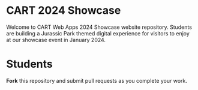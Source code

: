 # CART 2024 Showcase 

Welcome to CART Web Apps 2024 Showcase website repository. Students are building a Jurassic Park themed digital experience for visitors to enjoy at our showcase event in January 2024.

# Students

**Fork** this repository and submit pull requests as you complete your work.


